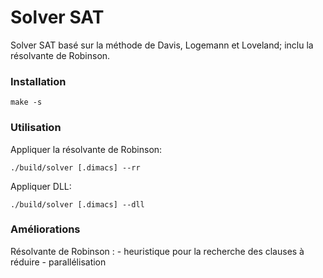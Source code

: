 # Solver SAT
Solver SAT basé sur la méthode de Davis, Logemann et Loveland; inclu la résolvante de Robinson.

### Installation

`
make -s
`

### Utilisation

Appliquer la résolvante de Robinson:

`
./build/solver [.dimacs] --rr 
`

Appliquer DLL: 

`
./build/solver [.dimacs] --dll
`


### Améliorations

Résolvante de Robinson :
	- heuristique pour la recherche des clauses à réduire
	- parallélisation 

